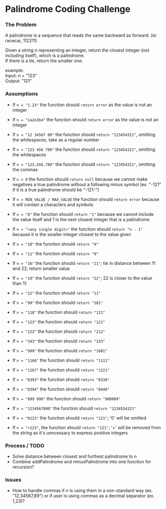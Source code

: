 # Palindrome Coding Challenge

### The Problem
A palindrome is a sequence that reads the same backward as forward. (ie: racecar, 112211)

Given a _string n_ representing an integer, return the closest integer (not including itself), which is a palindrome. 
<br/>If there is a tie, return the smaller one.

example:
<br/>Input: n = "123"
<br/>Output: "121"


### Assumptions
- If `n = "1.23"` the function should `return error` as the value is not an integer
- If `n = "1a2e3b4"` the function should `return error` as the value is not an integer
- If `n = "12 34567 89"` the function should `return "123454321"`, omitting the whitespaces, take as a regular number
- If `n = "123 456 789"` the function should `return "123454321"`, omitting the whitespaces
- If `n = "123,456,789"` the function should `return "123454321"`, omitting the commas
- If `n < 0` the function should `return null` because we cannot make negatives a true palindrome without a following minus symbol (ex. "-121" if it is a true palindrome should be "-121-")
- If `n = MIN_VALUE / MAX_VALUE` the function should `return error` because it will contain a characters and symbols
- If `n = "0"` the function should `return "1"` because we cannot include the value itself and 1 is the next closest integer that is a palindrome
- If `n = "<any single digit>"` the function should `return "n - 1"` because it is the smaller integer closest to the value given

- If `n = "10"` the function should `return "9"` 
- If `n = "11"` the function should `return "9"` 
- If `n = "16"` the function should `return "11"`; tie in distance between 11 and 22, return smaller value
- If `n = "19"` the function should `return "22"`; 22 is closer to the value than 11
- If `n = "22"` the function should `return "11"`
- If `n = "99"` the function should `return "101"`
- If `n = "118"` the function should `return "121"`
- If `n = "123"` the function should `return "121"`
- If `n = "222"` the function should `return "212"`
- If `n = "343"` the function should `return "333"`
- If `n = "999"` the function should `return "1001"`
- If `n = "1166"` the function should `return "1111"`
- If `n = "1167"` the function should `return "1221"`
- If `n = "8393"` the function should `return "8338"`
- If `n = "8394"` the function should `return "8448"`
- If `n = "899 998"` the function should `return "900009"`
- If `n = "1234567890"` the function should `return "1234554321"`
- If `n = "0123"` the function should `return "121"`; '0' will be omitted 
- If `n = "+123"`, the function should `return "121"`; '+' will be removed from the string as it's unncessary to express positive integers


### Process / TODO
- Solve distance between closest and furthest palindrome to _n_
- Combine addPalindrome and minusPalindrome into one function for recursion?


### Issues
- How to handle commas if _n_ is using them in a non-standard way (ex. "12,34567,89") or if user is using commas as a decimal separator (ex. 1,23)?